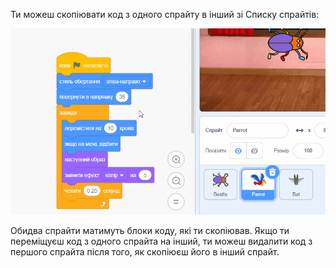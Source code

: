 
Ти можеш скопіювати код з одного спрайту в інший зі Списку спрайтів:

![Перетягни код з Області коду одного спрайта на інший спрайт у Списку спрайтів, а потім відпусти код.](images/drag-parrot-code.gif)

Обидва спрайти матимуть блоки коду, які ти скопіював. Якщо ти переміщуєш код з одного спрайта на інший, ти можеш видалити код з першого спрайта після того, як скопіюєш його в інший спрайт.
